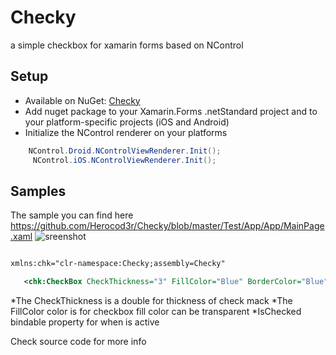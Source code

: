 # Checky
a simple checkbox for xamarin forms based on NControl

## Setup
* Available on NuGet: [Checky](https://www.nuget.org/packages/CutView/) 
* Add nuget package to your Xamarin.Forms .netStandard project and to your platform-specific projects (iOS and Android)
* Initialize the NControl renderer on your platforms 

```cs
    NControl.Droid.NControlViewRenderer.Init();
     NControl.iOS.NControlViewRenderer.Init();
```

## Samples
The sample you can find here 
https://github.com/Herocod3r/Checky/blob/master/Test/App/App/MainPage.xaml
![sreenshot](https://image.ibb.co/jrA5PJ/Simulator_Screen_Shot_i_Phone_7_2018_07_23_at_05_55_44.png)

```xml

xmlns:chk="clr-namespace:Checky;assembly=Checky"

   <chk:CheckBox CheckThickness="3" FillColor="Blue" BorderColor="Blue" IsChecked="true" CheckColor="White" BorderThickness="5" VerticalOptions="Center"  />

```
*The CheckThickness is a double for thickness of check mack
*The FillColor color is for checkbox fill color can be transparent
*IsChecked bindable property for when is active




Check source code for more info
